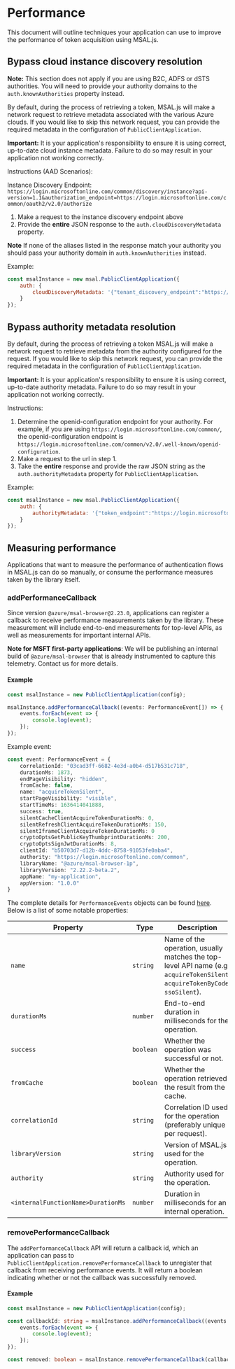 # Performance

This document will outline techniques your application can use to improve the performance of token acquisition using MSAL.js.

## Bypass cloud instance discovery resolution

**Note:** This section does not apply if you are using B2C, ADFS or dSTS authorities. You will need to provide your authority domains to the `auth.knownAuthorities` property instead.

By default, during the process of retrieving a token, MSAL.js will make a network request to retrieve metadata associated with the various Azure clouds. If you would like to skip this network request, you can provide the required metadata in the configuration of `PublicClientApplication`.

**Important:** It is your application's responsibility to ensure it is using correct, up-to-date cloud instance metadata. Failure to do so may result in your application not working correctly.

Instructions (AAD Scenarios):

Instance Discovery Endpoint: `https://login.microsoftonline.com/common/discovery/instance?api-version=1.1&authorization_endpoint=https://login.microsoftonline.com/common/oauth2/v2.0/authorize`

1. Make a request to the instance discovery endpoint above
2. Provide the **entire** JSON response to the `auth.cloudDiscoveryMetadata` property.

**Note** If none of the aliases listed in the response match your authority you should pass your authority domain in `auth.knownAuthorities` instead.

Example:

```js
const msalInstance = new msal.PublicClientApplication({
    auth: {
        cloudDiscoveryMetadata: '{"tenant_discovery_endpoint":"https://login.microsoftonline.com/common/v2.0/.well-known/openid-configuration","api-version":"1.1","metadata":[{"preferred_network":"login.microsoftonline.com","preferred_cache":"login.windows.net","aliases":["login.microsoftonline.com","login.windows.net","login.microsoft.com","sts.windows.net"]},{"preferred_network":"login.partner.microsoftonline.cn","preferred_cache":"login.partner.microsoftonline.cn","aliases":["login.partner.microsoftonline.cn","login.chinacloudapi.cn"]},{"preferred_network":"login.microsoftonline.de","preferred_cache":"login.microsoftonline.de","aliases":["login.microsoftonline.de"]},{"preferred_network":"login.microsoftonline.us","preferred_cache":"login.microsoftonline.us","aliases":["login.microsoftonline.us","login.usgovcloudapi.net"]},{"preferred_network":"login-us.microsoftonline.com","preferred_cache":"login-us.microsoftonline.com","aliases":["login-us.microsoftonline.com"]}]}'
    }
});
```

## Bypass authority metadata resolution

By default, during the process of retrieving a token MSAL.js will make a network request to retrieve metadata from the authority configured for the request. If you would like to skip this network request, you can provide the required metadata in the configuration of `PublicClientApplication`.

**Important:** It is your application's responsibility to ensure it is using correct, up-to-date authority metadata. Failure to do so may result in your application not working correctly.

Instructions:

1. Determine the openid-configuration endpoint for your authority. For example, if you are using `https://login.microsoftonline.com/common/`, the openid-configuration endpoint is `https://login.microsoftonline.com/common/v2.0/.well-known/openid-configuration`.
2. Make a request to the url in step 1.
3. Take the **entire** response and provide the raw JSON string as the `auth.authorityMetadata` property for `PublicClientApplication`.

Example:

```js
const msalInstance = new msal.PublicClientApplication({
    auth: {
        authorityMetadata: '{"token_endpoint":"https://login.microsoftonline.com/common/oauth2/v2.0/token","token_endpoint_auth_methods_supported":["client_secret_post","private_key_jwt","client_secret_basic"],"jwks_uri":"https://login.microsoftonline.com/common/discovery/v2.0/keys","response_modes_supported":["query","fragment","form_post"],"subject_types_supported":["pairwise"],"id_token_signing_alg_values_supported":["RS256"],"response_types_supported":["code","id_token","code id_token","id_token token"],"scopes_supported":["openid","profile","email","offline_access"],"issuer":"https://login.microsoftonline.com/{tenantid}/v2.0","request_uri_parameter_supported":false,"userinfo_endpoint":"https://graph.microsoft.com/oidc/userinfo","authorization_endpoint":"https://login.microsoftonline.com/common/oauth2/v2.0/authorize","http_logout_supported":true,"frontchannel_logout_supported":true,"end_session_endpoint":"https://login.microsoftonline.com/common/oauth2/v2.0/logout","claims_supported":["sub","iss","cloud_instance_name","cloud_instance_host_name","cloud_graph_host_name","msgraph_host","aud","exp","iat","auth_time","acr","nonce","preferred_username","name","tid","ver","at_hash","c_hash","email"],"tenant_region_scope":null,"cloud_instance_name":"microsoftonline.com","cloud_graph_host_name":"graph.windows.net","msgraph_host":"graph.microsoft.com","rbac_url":"https://pas.windows.net"}'
    }
});
```

## Measuring performance

Applications that want to measure the performance of authentication flows in MSAL.js can do so manually, or consume the performance measures taken by the library itself.

### addPerformanceCallback

Since version `@azure/msal-browser@2.23.0`, applications can register a callback to receive performance measurements taken by the library. These measurement will include end-to-end measurements for top-level APIs, as well as measurements for important internal APIs.

**Note for MSFT first-party applications**: We will be publishing an internal build of `@azure/msal-browser` that is already instrumented to capture this telemetry. Contact us for more details.

#### Example

```typescript
const msalInstance = new PublicClientApplication(config);

msalInstance.addPerformanceCallback((events: PerformanceEvent[]) => {
    events.forEach(event => {
        console.log(event);
    });
});
```

Example event:

```typescript
const event: PerformanceEvent = {
    correlationId: "03cad3ff-6682-4e3d-a0b4-d517b531c718",
	durationMs: 1873,
	endPageVisibility: "hidden",
	fromCache: false,
	name: "acquireTokenSilent",
	startPageVisibility: "visible",
	startTimeMs: 1636414041888,
	success: true,
    silentCacheClientAcquireTokenDurationMs: 0,
    silentRefreshClientAcquireTokenDurationMs: 150,
    silentIframeClientAcquireTokenDurationMs: 0
    cryptoOptsGetPublicKeyThumbprintDurationMs: 200,
    cryptoOptsSignJwtDurationMs: 8,
    clientId: "b50703d7-d12b-4ddc-8758-91053fe0aba4",
    authority: "https://login.microsoftonline.com/common",
    libraryName: "@azure/msal-browser-1p",
    libraryVersion: "2.22.2-beta.2",
    appName: "my-application",
    appVersion: "1.0.0"
}
```

The complete details for `PerformanceEvents` objects can be found [here](../../msal-common/src/telemetry/performance/PerformanceEvent.ts). Below is a list of some notable properties:

| **Property**                       | Type      | Description                                                            |
| ---------------------------------- | --------- | ---------------------------------------------------------------------- |
| `name`                             | `string`  | Name of the operation, usually matches the top-level API name (e.g. `acquireTokenSilent`, `acquireTokenByCode`, `ssoSilent`). |
| `durationMs`                       | `number`  | End-to-end duration in milliseconds for the operation.                 |
| `success`                          | `boolean` | Whether the operation was successful or not.                           |
| `fromCache`                        | `boolean` | Whether the operation retrieved the result from the cache.             |
| `correlationId`                    | `string`  | Correlation ID used for the operation (preferably unique per request). |
| `libraryVersion`                   | `string`  | Version of MSAL.js used for the operation.                             |
| `authority`                        | `string`  | Authority used for the operation.                                      |
| `<internalFunctionName>DurationMs` | `number`  | Duration in milliseconds for an internal operation.                    |

### removePerformanceCallback

The `addPerformanceCallback` API will return a callback id, which an application can pass to `PublicClientApplication.removePerformanceCallback` to unregister that callback from receiving performance events. It will return a boolean indicating whether or not the callback was successfully removed.

#### Example

```typescript
const msalInstance = new PublicClientApplication(config);

const callbackId: string = msalInstance.addPerformanceCallback((events: PerformanceEvent[]) => {
    events.forEach(event => {
        console.log(event);
    });
});

const removed: boolean = msalInstance.removePerformanceCallback(callbackId);
```
